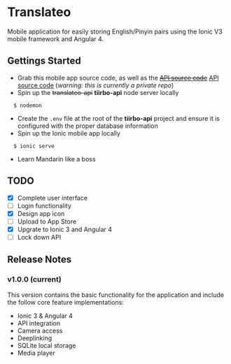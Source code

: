 # Translateo

Mobile application for easily storing English/Pinyin pairs using the Ionic V3 mobile framework and Angular 4.

## Gettings Started

- Grab this mobile app source code, as well as the ~~[API source code](https://github.com/thechori/translateo-api)~~ [API source code](https://github.com/thechori/translateo-api) (*warning: this is currently a private repo*)
- Spin up the ~~translateo-api~~ **tiirbo-api** node server locally
```
  $ nodemon
```
- Create the `.env` file at the root of the **tiirbo-api** project and ensure it is configured with the proper database information
- Spin up the Ionic mobile app locally
```
  $ ionic serve
```
- Learn Mandarin like a boss

## TODO

- [x] Complete user interface
- [ ] Login functionality
- [x] Design app icon
- [ ] Upload to App Store
- [x] Upgrate to Ionic 3 and Angular 4
- [ ] Lock down API

## Release Notes

### v1.0.0 (current)

This version contains the basic functionality for the application and include the follow core feature implementations:

  - Ionic 3 & Angular 4
  - API integration
  - Camera access
  - Deeplinking
  - SQLite local storage
  - Media player
